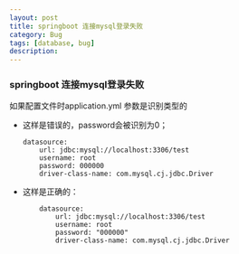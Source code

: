 ```yaml
---
layout: post
title: springboot 连接mysql登录失败
category: Bug
tags: [database, bug]
description:
---
```

### springboot 连接mysql登录失败

如果配置文件时application.yml 参数是识别类型的

* 这样是错误的，password会被识别为0；

      datasource:
          url: jdbc:mysql://localhost:3306/test
          username: root
          password: 000000
          driver-class-name: com.mysql.cj.jdbc.Driver

* 这样是正确的：

          datasource:
              url: jdbc:mysql://localhost:3306/test
              username: root
              password: "000000"
              driver-class-name: com.mysql.cj.jdbc.Driver
